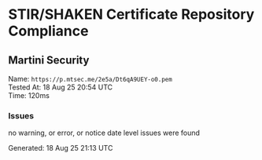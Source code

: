 # STIR/SHAKEN Certificate Repository Compliance

## Martini Security

Name: `https://p.mtsec.me/2e5a/Dt6qA9UEY-o0.pem`\
Tested At: 18 Aug 25 20:54 UTC\
Time: 120ms

### Issues

no warning, or error, or notice date level issues were found

Generated: 18 Aug 25 21:13 UTC